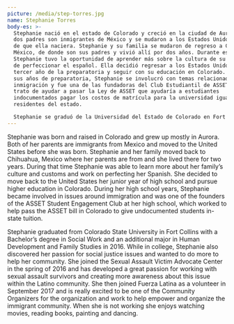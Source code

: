 ```yaml
---
picture: /media/step-torres.jpg
name: Stephanie Torres
body-es: >-
  Stephanie nació en el estado de Colorado y creció en la ciudad de Aurora. Sus
  dos padres son inmigrantes de México y se mudaron a los Estados Unidos antes
  de que ella naciera. Stephanie y su familia se mudaron de regreso a Chihuahua,
  México, de donde son sus padres y vivió allí por dos años. Durante ese tiempo,
  Stephanie tuvo la oportunidad de aprender más sobre la cultura de su familia y
  de perfeccionar el español. Ella decidió regresar a los Estados Unidos en su
  tercer año de la preparatoria y seguir con su educación en Colorado. Durante
  sus años de preparatoria, Stephanie se involucró con temas relacionados a la
  inmigración y fue una de las fundadoras del Club Estudiantil de ASSET que
  trato de ayudar a pasar la Ley de ASSET que ayudaría a estudiantes
  indocumentados pagar los costos de matrícula para la universidad igual a
  residentes del estado.

  Stephanie se graduó de la Universidad del Estado de Colorado en Fort Collins con un título en Trabajo Social y una especialidad en Desarrollo Humano y Estudios de Familia en el 2016. Mientras que estuvo en la universidad, Stephanie también descubrió su pasión por otros temas relacionados a la justicia social y quiso hacer más para ayudar a su comunidad. Ella se unió al Centro de Apoyo para Víctimas de Abuso Sexual (Centro de SAVA) en el 2016 después de graduarse y ha desarrollado una pasión por ayudar a victimas del abuso sexual y crear consciencia sobre este tema en la comunidad Latina. Luego ella se unió a Fuerza Latina como una voluntaria en Septiembre del 2017 y está muy emocionada por ser una de las Organizadoras de la Comunidad para la organización y trabajar para empoderar y organizar a la comunidad inmigrante. Cuando Stephanie no está trabajando, le encanta ver películas, leer libros, pintar y bailar.
---
```

Stephanie was born and raised in Colorado and grew up mostly in Aurora. Both of her parents are immigrants from Mexico and moved to the United States before she was born. Stephanie and her family moved back to Chihuahua, Mexico where her parents are from and she lived there for two years. During that time Stephanie was able to learn more about her family’s culture and customs and work on perfecting her Spanish. She decided to move back to the United States her junior year of high school and pursue higher education in Colorado. During her high school years, Stephanie became involved in issues around immigration and was one of the founders of the ASSET Student Engagement Club at her high school, which worked to help pass the ASSET bill in Colorado to give undocumented students in-state tuition.

Stephanie graduated from Colorado State University in Fort Collins with a Bachelor’s degree in Social Work and an additional major in Human Development and Family Studies in 2016. While in college, Stephanie also discovered her passion for social justice issues and wanted to do more to help her community. She joined the Sexual Assault Victim Advocate Center in the spring of 2016 and has developed a great passion for working with sexual assault survivors and creating more awareness about this issue within the Latino community. She then joined Fuerza Latina as a volunteer in September 2017 and is really excited to be one of the Community Organizers for the organization and work to help empower and organize the immigrant community. When she is not working she enjoys watching movies, reading books, painting and dancing.
